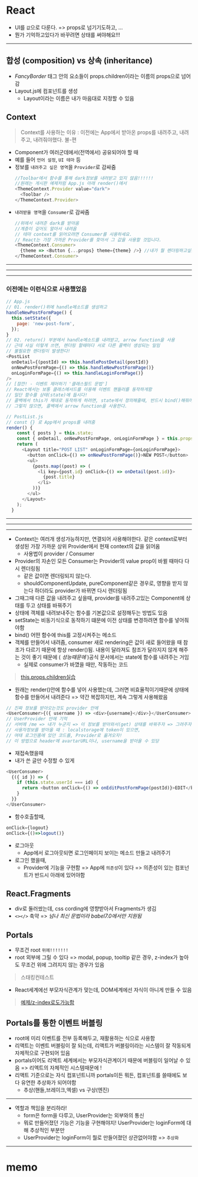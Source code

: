 # React

- UI를 `값`으로 다룬다. => props로 넘기기도하고, ...
- 뭔가 기억하고있다가 바꾸려면 상태를 써야해요!!!

---
## 합성 (composition) vs 상속 (inheritance)
- *FancyBorder* 태그 안의 요소들이 props.children이라는 이름의 props으로 넘어감
- Layout.js에 컴포넌트를 생성
  * Layout이라는 이름은 내가 마음대로 지정할 수 있음

## Context
> Context를 사용하는 이유 : 이전에는 App에서 받아온 props를 내려주고, 내려주고, 내려줘야했다. 불-편
- Component가 여러군데에서(전역에서) 공유되어야 할 때
- 예를 들어 `언어 설정`, `UI 테마` 등
- 정보를 `내려주고 싶은 영역`을 `Provider`로 감싸줌
  ```js
  //Toolbar에서 함수를 통해 dark정보를 내려받고 있지 않음!!!!!!
  //원래는 게시판 예제처럼 App.js 아래 render()에서 
  <ThemeContext.Provider value="dark">
    <Toolbar />
  </ThemeContext.Provider>
  ```
- `내려받을 영역`을 `Consumer`로 감싸줌
  ```js
  //위에서 내려준 dark를 받아옴
  //계층이 깊어도 알아서 내려옴
  // 테마 context를 읽어오려면 Consumer를 사용하세요.
  // React는 가장 가까운 Provider를 찾아서 그 값을 사용할 것입니다.
  <ThemeContext.Consumer>
    {theme => <Button {...props} theme={theme} />} //내가 뭘 렌더링하고싶은지
  </ThemeContext.Consumer>
  ```     
***
***
***
### 이전에는 이런식으로 사용했었음
```js
// App.js
// 01. render()위에 handle메소드를 생성하고
handleNewPostFormPage() {
  this.setState({
    page: 'new-post-form',
  });
}
// 02. return() 부분에서 handle메소드를 내려받고, arrow function을 사용
// 근데 사실 이렇게 쓰면, 렌더링 할때마다 서로 다른 콜백이 생성되는 일임
// 불필요한 렌더링이 발생한다!
<PostList
  onDetail={(postId) => this.handlePostDetail(postId)}
  onNewPostFormPage={() => this.handleNewPostFormPage()}
  onLoginFormPage={() => this.handleLoginFormPage()}
/>
// [잠깐! - 이벤트 제어하기 '클래스필드 문법']
// React에서는 보통 클래스메서드를 이용해 이벤트 핸들러를 동작하게함
// 일단 함수를 상태(state)에 둡시다! 
// 콜백에서 this가 제대로 동작하게 하려면, state에서 정의해줄때, 반드시 bind()해줘야함
// 그렇지 않으면, 콜백에서 arrow function을 사용한다.

// PostList.js
// const {} 로 App에서 props를 내려줌
render() {
    const { posts } = this.state;
    const { onDetail, onNewPostFormPage, onLoginFormPage } = this.props;
    return (
      <Layout title="POST LIST" onLoginFormPage={onLoginFormPage}>
        <button onClick={() => onNewPostFormPage()}>NEW POST</button>
        <ul>
          {posts.map((post) => (
            <li key={post.id} onClick={() => onDetail(post.id)}>
              {post.title}
            </li>
          ))}
        </ul>
      </Layout>
    );
  }
```
***
***
***          
- Context는 여러개 생성가능하지만, 연결되어 사용해야한다. 같은 context로부터 생성된 가장 가까운 상위 Provider에서 현재 context의 값을 읽어옴
  * 사용법이 provider / Consumer  
- Provider의 자손인 모든 Consumer는 Provider의 value prop이 바뀔 때마다 다시 렌더링됨
  * 같은 값이면 렌더링되지 않는다.  
  * shouldComponentUpdate, pureComponent같은 경우로, 영향을 받지 않는다 하더라도 provider가 바뀌면 다시 렌더링됨
- 그때그때 다른 값을 내려주고 싶을때, provider를 내려주고있는 Component에 상태를 두고 상태를 바꿔주기  
- 상태에 객체를 내려보내주는 함수를 기본값으로 설정해두는 방법도 있음
- setState는 비동기식으로 동작하기 떄문에 이전 상태를 변경하려면 함수를 넣어줘야함
- bind() 어떤 함수에 this를 고정시켜주는 메소드
- 객체를 만들어서 내려줌, consumer 새로 rendering은 값이 새로 들어왔을 때 참조가 다르기 때문에 항상 render()됨. 내용이 달라져도 참조가 달라지지 않게  해주는 것이 좋기 때문에 ( *성능때문에* )공식 문서에서는 state에 함수를 내려주는 거임
  * 실제로 consumer가 바꼈을 때만, 작동하는 코드 
> [this.props.children실습](https://codesandbox.io/s/4j4x874v2x)  
- 원래는 render()안에 함수를 넣어 사용했는데, 그러면 비효율적이기때문에 상태에 함수를 만들어서 내려준다 => 약간 복잡하지만, 계속 그렇게 사용해왔음
```js
// 진짜 정보를 받아오는것도 provider 안에
<UserConsumer>{({ username }) => <div>{username}</div>}</UserConsumer>
// UserProvider 안에 기억
// 서버에 /me => 내가 누군지 => 이 정보를 받아와서(get) 상태를 바꿔주자 => 그려주자
// 사용자정보를 받아올 때 : localstorage에 token이 있으면,
// 여태 로그인폼에 있던 코드를, Provider로 옮겨오자!
// 이 방법으로 header에 avartarURL이나, username을 받아올 수 있당
```
- 재접속했을때
- 내가 쓴 글만 수정할 수 있게
```js
<UserConsumer>
  {({ id }) => {
    if (this.state.userId === id) {
      return <button onClick={() => onEditPostFormPage(postId)}>EDIT</button>;
    }
  }}
</UserConsumer>
```        
- 함수호출할때, 
```js
onClick={logout}
onClick={()=>logout()}
```
- 로그아웃
  * App에서 로그아웃되면 로그인페이지 보이는 메소드 만들고 내려주기
- 로그인 했을때,
  * Provider에 기능을 구현함 => App에 `의존성`이 있다 => 의존성이 있는 컴포넌트가 반드시 아래에 있어야함 

## React.Fragments
- div로 둘러쌌는데, css cording에 영향받아서 Fragments가 생김
- `<></>` 축약 => *넘나 최신 문법이라 babel7.0에서만 지원됨*

## Portals
- 무조건 root `위에!!!!!!!`
- root 외부에 그릴 수 있다 => modal, popup, tooltip 같은 경우, z-index가 높아도 무조건 위에 그려지지 않는 경우가 있음 
> 스태킹컨테스트
- React세계에선 부모자식관계가 맞는데, DOM세계에선 자식이 아니게 만들 수 있음
> [예제/z-index로도가능함](https://codepen.io/gaearon/pen/yzMaBd)

## Portals를 통한 이벤트 버블링
- root에 미리 이벤트를 전부 등록해두고, 재활용하는 식으로 사용함
- 리액트는 이벤트 버블링이 잘 되는데, 리액트가 버블링이라는 시스템이 잘 작동되게 자제적으로 구현되어 있음
- portals이어도 리액트 세계에서는 부모자식관계이기 때문에 버블링이 일어날 수 있음 => 리엑트의 자체적인 시스템때문에 !
- 리액트 기준으로는 자식 컴포넌트니까 portals이든 뭐든, 컴포넌트를 쓸때에도 보다 유연한 추상화가 되어야함
  * 추상(핸들,브레이크,엑셀) vs 구상(엔진)

---
- 역할과 책임을 분리하라!
  * form은 form을 다루고, UserProvider는 외부와의 통신  
  * 뭐로 만들어졌던 기능은 기능을 구현해야지! UserProvider는 loginForm에 대해 추상적인 부분만 
  * UserProvider는 loginForm이 뭘로 만들어졌던 상관없어야함 => `추상화`
---  
# memo
